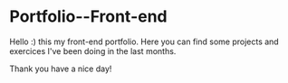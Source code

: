 # Portfolio--Front-end

Hello :) this my front-end portfolio. Here you can find some projects and exercices I've been doing in the last months.

Thank you have a nice day!
